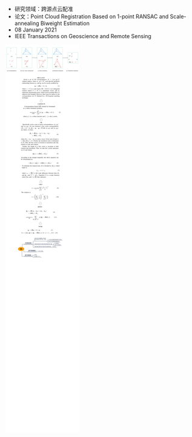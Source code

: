 - 研究领域：跨源点云配准
- 论文：Point Cloud Registration Based on 1-point RANSAC and Scale-annealing Biweight Estimation 
- 08 January 2021
- IEEE Transactions on Geoscience and Remote Sensing

![](https://github.com/Darren-pty/Research/blob/main/Learning%20of%20way/Semester/picture/69.png)

